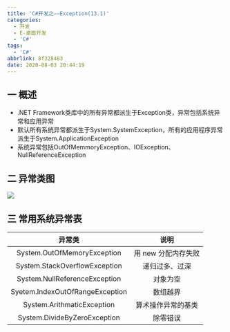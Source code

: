 ```yaml
---
title: 'C#开发之——Exception(13.1)'
categories:
  - 开发
  - E-桌面开发
  - 'C#'
tags:
  - 'C#'
abbrlink: 8f328483
date: 2020-08-03 20:44:19
---
```

## 一 概述

* .NET Framework类库中的所有异常都派生于Exception类，异常包括系统异常和应用异常
* 默认所有系统异常都派生于System.SystemException，所有的应用程序异常派生于System.ApplicationException
* 系统异常包括OutOfMemmoryException、IOException、NullReferenceException

<!--more-->

## 二 异常类图

![][1]

## 三 常用系统异常表

|           **异常类**            |      **说明**       |
| :-----------------------------: | :-----------------: |
|   System.OutOfMemoryException   | 用 new 分配内存失败 |
|  System.StackOverflowException  |   递归过多、过深    |
|  System.NullReferenceException  |      对象为空       |
| Syetem.IndexOutOfRangeException |      数组越界       |
|   System.ArithmaticException    | 算术操作异常的基类  |
|  System.DivideByZeroException   |      除零错误       |





[1]:https://raw.githubusercontent.com/PGzxc/CDN/master/blog-image/csharp-exception-struct.png